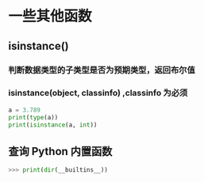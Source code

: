 # 一些其他函数
## isinstance()
### 判断数据类型的子类型是否为预期类型，返回布尔值
### isinstance(object, classinfo) ,classinfo 为必须
```python
a = 3.789
print(type(a))
print(isinstance(a, int))
```

## 查询 Python 内置函数
```python
>>> print(dir(__builtins__))
```
